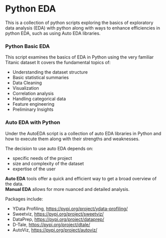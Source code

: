 # Python EDA
This is a collection of python scripts exploring the basics of exploratory data analysis (EDA) with python along with ways to enhance efficiencies in python EDA, such as using Auto EDA libraries.

### Python Basic EDA
This script examines the basics of EDA in Python using the very familiar Titanic dataset
It covers the fundamental topics of:
- Understanding the dataset structure
- Basic statistical summaries
- Data Cleaning
- Visualization
- Correlation analysis
- Handling categorical data
- Feature engineering
- Preliminary Insights

### Auto EDA with Python
Under the AutoEDA script is a collection of auto EDA libraries in Python and how to execute them along with their strengths and weaknesses.

The decision to use auto EDA depends on:
- specific needs of the project
- size and complexity of the dataset
- expertise of the user

**Auto EDA** tools offer a quick and efficient way to get a broad overview of the data.
<br> **Manual EDA** allows for more nuanced and detailed analysis.

Packages include:
- YData Profiling, https://pypi.org/project/ydata-profiling/
- Sweetviz, https://pypi.org/project/sweetviz/
- DataPrep, https://pypi.org/project/dataprep/
- D-Tale, https://pypi.org/project/dtale/
- AutoViz, https://pypi.org/project/autoviz/

